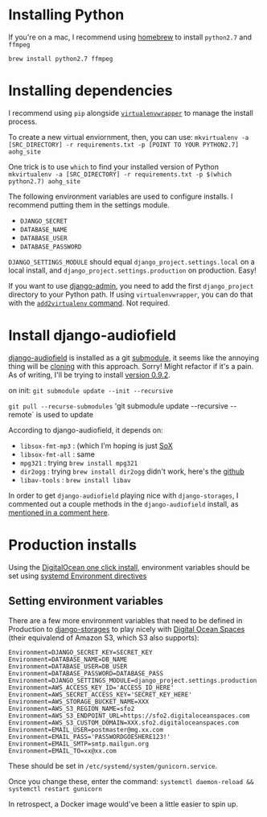 # Installing Python
If you're on a mac, I recommend using [homebrew](http://brew.sh) to install `python2.7` and `ffmpeg`

`brew install python2.7 ffmpeg`

# Installing dependencies

I recommend using `pip` alongside [`virtualenvwrapper`](https://virtualenvwrapper.readthedocs.io) to manage the install process.

To create a new virtual enviornment, then, you can use:
`mkvirtualenv -a [SRC_DIRECTORY] -r requirements.txt -p [POINT TO YOUR PYTHON2.7] aohg_site`

One trick is to use `which` to find your installed version of Python
`mkvirtualenv -a [SRC_DIRECTORY] -r requirements.txt -p $(which python2.7) aohg_site`

The following environment variables are used to configure installs. I recommend putting them in the settings module.

 - `DJANGO_SECRET`
 - `DATABASE_NAME`
 - `DATABASE_USER`
 - `DATABASE_PASSWORD`

`DJANGO_SETTINGS_MODULE` should equal `django_project.settings.local` on a local install, and `django_project.settings.production` on production. Easy!

If you want to use [django-admin](https://docs.djangoproject.com/en/1.11/ref/django-admin/), you need to add the first `django_project` directory to your Python path. If using `virtualenvwrapper`, you can do that with the [`add2virtualenv` command](https://virtualenvwrapper.readthedocs.io/en/latest/command_ref.html#add2virtualenv). Not required.

# Install django-audiofield

[django-audiofield](https://github.com/areski/django-audiofield) is installed as a git [submodule](https://git-scm.com/book/en/v2/Git-Tools-Submodules), it seems like the annoying thing will be [cloning](https://git-scm.com/book/en/v2/Git-Tools-Submodules#_cloning_submodules) with this approach. Sorry! Might refactor if it's a pain. As of writing, I'll be trying to install [version 0.9.2](https://github.com/areski/django-audiofield/releases/tag/v0.9.2).

on init: 
`git submodule update --init --recursive`

`git pull --recurse-submodules`
'git submodule update --recursive --remote` is used to update

According to django-audiofield, it depends on:
 - `libsox-fmt-mp3` : (which I'm hoping is just [SoX](https://arielvb.readthedocs.io/en/latest/docs/commandline/sox.html)
 - `libsox-fmt-all` : same
 - `mpg321` : trying `brew install mpg321`
 - `dir2ogg` : trying `brew install dir2ogg` didn't work, here's the [github](https://github.com/julian-klode/dir2ogg)
 - `libav-tools` : `brew install libav`


In order to get `django-audiofield` playing nice with `django-storages`, I commented out a couple methods in the `django-audiofield` install, as [mentioned in a comment here](https://github.com/areski/django-audiofield/issues/21).


# Production installs

Using the [DigitalOcean one click install](https://www.digitalocean.com/products/one-click-apps/django/), environment variables should be set using [systemd Environment directives](https://coreos.com/os/docs/latest/using-environment-variables-in-systemd-units.html)

## Setting environment variables
There are a few more environment variables that need to be defined in Production to [django-storages](https://django-storages.readthedocs.io/en/latest/backends/digital-ocean-spaces.html) to play nicely with [Digital Ocean Spaces](https://www.digitalocean.com/docs/spaces/) (their equivalend of Amazon S3, which S3 also supports):

```
Environment=DJANGO_SECRET_KEY=SECRET_KEY
Environment=DATABASE_NAME=DB_NAME
Environment=DATABASE_USER=DB_USER
Environment=DATABASE_PASSWORD=DATABASE_PASS
Environment=DJANGO_SETTINGS_MODULE=django_project.settings.production 
Environment=AWS_ACCESS_KEY_ID='ACCESS_ID_HERE'
Environment=AWS_SECRET_ACCESS_KEY='SECRET_KEY_HERE'
Environment=AWS_STORAGE_BUCKET_NAME=XXX
Environment=AWS_S3_REGION_NAME=sfo2
Environment=AWS_S3_ENDPOINT_URL=https://sfo2.digitaloceanspaces.com
Environment=AWS_S3_CUSTOM_DOMAIN=XXX.sfo2.digitaloceanspaces.com
Environment=EMAIL_USER=postmaster@mg.xx.com
Environment=EMAIL_PASS='PASSWORDGOESHERE123!'
Environment=EMAIL_SMTP=smtp.mailgun.org
Environment=EMAIL_TO=xx@xx.com
```

These should be set in `/etc/systemd/system/gunicorn.service`.

Once you change these, enter the command:
`systemctl daemon-reload && systemctl restart gunicorn`

In retrospect, a Docker image would've been a little easier to spin up.
